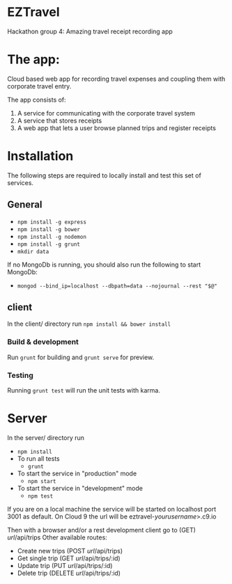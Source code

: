 # EZTravel
Hackathon group 4: Amazing travel receipt recording app

The app:
========
Cloud based web app for recording travel expenses and coupling them with corporate travel entry.

The app consists of:
1. A service for communicating with the corporate travel system
1. A service that stores receipts
1. A web app that lets a user browse planned trips and register receipts

# Installation
The following steps are required to locally install and test this set of services.

## General
* `npm install -g express`
* `npm install -g bower`
* `npm install -g nodemon`
* `npm install -g grunt`
* `mkdir data`

If no MongoDb is running, you should also run the following to start MongoDb:
* `mongod --bind_ip=localhost --dbpath=data --nojournal --rest "$@"`

## client

In the client/ directory run
`npm install && bower install`

### Build & development

Run `grunt` for building and `grunt serve` for preview.

### Testing

Running `grunt test` will run the unit tests with karma.

# Server
In the server/ directory run
  * `npm install`
  * To run all tests
    * `grunt`
  * To start the service in "production" mode
    * `npm start`
  * To start the service in "development" mode
    * `npm test`

If you are on a local machine the service will be started on localhost port 3001 as default.
On Cloud 9 the url will be eztravel-_yourusername_>.c9.io

Then with a browser and/or a rest development client go to (GET) _url_/api/trips
Other available routes:
  * Create new trips (POST _url_/api/trips)
  * Get single trip (GET _url_/api/trips/:id)
  * Update trip (PUT _url_/api/trips/:id)
  * Delete trip (DELETE _url_/api/trips/:id)

